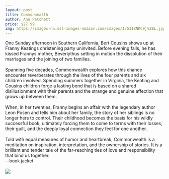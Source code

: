 ```yaml
--- 
layout: post 
title: Commonwealth
author: Ann Patchett
price: $27.99
img: https://images-na.ssl-images-amazon.com/images/I/51IZNKC9j%2BL.jpg
--- 
```

One Sunday afternoon in Southern California, Bert Cousins shows up at Franny Keatings christening party uninvited. Before evening falls, he has kissed Frannys mother, Beverlythus setting in motion the dissolution of their marriages and the joining of two families.<br><br>Spanning five decades, Commonwealth explores how this chance encounter reverberates through the lives of the four parents and six children involved. Spending summers together in Virginia, the Keating and Cousins children forge a lasting bond that is based on a shared disillusionment with their parents and the strange and genuine affection that grows up between them.<br><br>When, in her twenties, Franny begins an affair with the legendary author Leon Posen and tells him about her family, the story of her siblings is no longer hers to control. Their childhood becomes the basis for his wildly successful book, ultimately forcing them to come to terms with their losses, their guilt, and the deeply loyal connection they feel for one another.<br><br>Told with equal measures of humor and heartbreak, Commonwealth is a meditation on inspiration, interpretation, and the ownership of stories. It is a brilliant and tender tale of the far-reaching ties of love and responsibility that bind us together.<br>--book jacket
<br/><br/> <a href="https://www.amazon.com/Commonwealth-Ann-Patchett/dp/0062491792%3FSubscriptionId%3DAKIAJMENML4FLKMV2CIQ%26tag%3Dpskiba1234-20%26linkCode%3Dxm2%26camp%3D2025%26creative%3D165953%26creativeASIN%3D0062491792"><img src="https://images-na.ssl-images-amazon.com/images/G/01/associates/remote-buy-box/buy1.gif"></a>